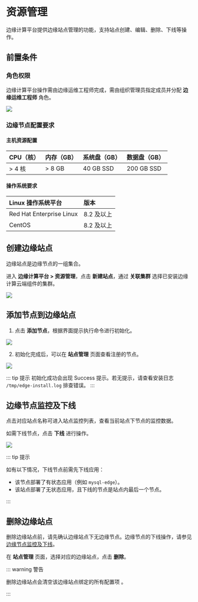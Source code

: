 # 资源管理

边缘计算平台提供边缘站点管理的功能，支持站点创建、编辑、删除、下线等操作。

## 前置条件

### 角色权限

边缘计算平台操作需由边缘运维工程师完成，需由组织管理员指定成员并分配 **边缘运维工程师** 角色。

![](http://terminus-paas.oss-cn-hangzhou.aliyuncs.com/paas-doc/2021/04/06/1565248b-01df-48a2-aea7-ab30ade8a3b2.png)

### 边缘节点配置要求

#### 主机资源配置

| CPU（核） | 内存（GB） | 系统盘（GB） | 数据盘（GB） |
| ------- | ------- | --------- | --------- |
| > 4 核    | > 8 GB   | 40 GB SSD | 200 GB SSD |

#### 操作系统要求

| Linux 操作系统平台       | 版本       |
| :----------------------- | :--------- |
| Red Hat Enterprise Linux | 8.2 及以上 |
| CentOS                   | 8.2 及以上 |

## 创建边缘站点

边缘站点是边缘节点的一组集合。

进入 **边缘计算平台 > 资源管理**，点击 **新建站点**，通过 **关联集群** 选择已安装边缘计算云端组件的集群。

![](http://terminus-paas.oss-cn-hangzhou.aliyuncs.com/paas-doc/2021/04/06/72c63892-4157-4cca-8b81-11a9d006e6f6.png)

## 添加节点到边缘站点

1. 点击 **添加节点**，根据界面提示执行命令进行初始化。

![](http://terminus-paas.oss-cn-hangzhou.aliyuncs.com/paas-doc/2021/04/06/0b8f8e3a-5cd3-4673-899c-0a00e9af2c2e.png)

2. 初始化完成后，可以在 **站点管理** 页面查看注册的节点。

![](http://terminus-paas.oss-cn-hangzhou.aliyuncs.com/paas-doc/2021/04/06/e40c1592-c97c-46aa-849f-8d49d2559fff.png)

::: tip 提示
初始化成功会出现 Success 提示。若无提示，请查看安装日志 `/tmp/edge-install.log` 排查错误。
:::

## 边缘节点监控及下线

点击对应站点名称可进入站点监控列表，查看当前站点下节点的监控数据。

如需下线节点，点击 **下线** 进行操作。

![](http://terminus-paas.oss-cn-hangzhou.aliyuncs.com/paas-doc/2021/04/06/a16b350f-417a-4c12-bc86-7b07c850da0b.png)

::: tip 提示

如有以下情况，下线节点前需先下线应用：

- 该节点部署了有状态应用（例如 `mysql-edge`）。
- 该站点部署了无状态应用，且下线的节点是站点内最后一个节点。

::: 

## 删除边缘站点

删除边缘站点前，请先确认边缘站点下无边缘节点。边缘节点的下线操作，请参见 [边缘节点监控及下线](#边缘节点监控及下线)。

在 **站点管理** 页面，选择对应的边缘站点，点击 **删除**。

::: warning 警告

删除边缘站点会清空该边缘站点绑定的所有配置项 。

:::
